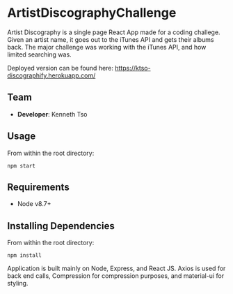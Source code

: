 # ArtistDiscographyChallenge

Artist Discography is a single page React App made for a coding challege. Given an artist name, it goes out to the iTunes API and gets their albums back. The major challenge was working with
the iTunes API, and how limited searching was.

Deployed version can be found here: https://ktso-discographify.herokuapp.com/

## Team

  - __Developer__: Kenneth Tso

## Usage

From within the root directory:
```
npm start
```

## Requirements

- Node v8.7+

## Installing Dependencies

From within the root directory:
```
npm install
```
Application is built mainly on Node, Express, and React JS. Axios is used for back end calls, Compression
for compression purposes, and material-ui for styling.
